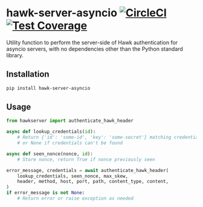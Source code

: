 # hawk-server-asyncio [![CircleCI](https://circleci.com/gh/uktrade/hawk-server-asyncio.svg?style=shield)](https://circleci.com/gh/uktrade/hawk-server-asyncio) [![Test Coverage](https://api.codeclimate.com/v1/badges/b03db2f3cb9fedeb4ea7/test_coverage)](https://codeclimate.com/github/uktrade/hawk-server-asyncio/test_coverage)

Utility function to perform the server-side of Hawk authentication for asyncio servers, with no dependencies other than the Python standard library.


## Installation

```bash
pip install hawk-server-asyncio
```


## Usage

```python
from hawkserver import authenticate_hawk_header

async def lookup_credentials(id):
    # Return {'id': 'some-id', 'key': 'some-secret'} matching credentials,
    # or None if credentials can't be found

async def seen_nonce(nonce, id):
    # Store nonce, return True if nonce previously seen

error_message, credentials = await authenticate_hawk_header(
    lookup_credentials, seen_nonce, max_skew,
    header, method, host, port, path, content_type, content,
)
if error_message is not None:
    # Return error or raise exception as needed
```
